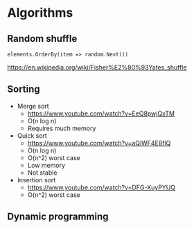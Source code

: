 # Algorithms

## Random shuffle

```
elements.OrderBy(item => random.Next())
```
https://en.wikipedia.org/wiki/Fisher%E2%80%93Yates_shuffle

## Sorting

* Merge sort
  * https://www.youtube.com/watch?v=EeQ8pwjQxTM
  * O(n log n) 
  * Requires much memory
* Quick sort
  * https://www.youtube.com/watch?v=aQiWF4E8flQ
  * O(n log n)
  * O(n^2) worst case
  * Low memory
  * Not stable
* Insertion sort
  * https://www.youtube.com/watch?v=DFG-XuyPYUQ
  * O(n^2) worst case

## Dynamic programming